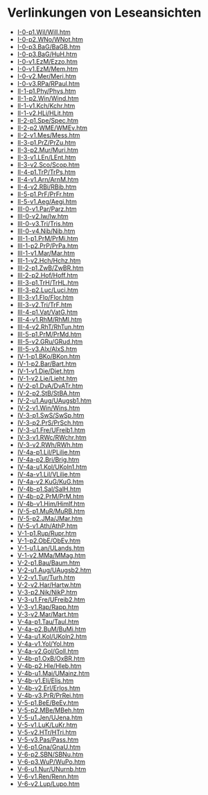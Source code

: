 # Verlinkungen von Leseansichten

- <a href="https://publikationen.badw.de/de/data?url=https%3A%2F%2Fgitlab.lrz.de%2Fbadw-data%2Fmhd-korpus%2F-%2Fraw%2Farbeitsfassung%2FP-htm%2FI-0-p1.Wil%2FWill.htm" target="_blank" rel="noopener noreferrer">I-0-p1.Wil/Will.htm</a>
- <a href="https://publikationen.badw.de/de/data?url=https%3A%2F%2Fgitlab.lrz.de%2Fbadw-data%2Fmhd-korpus%2F-%2Fraw%2Farbeitsfassung%2FP-htm%2FI-0-p2.WNo%2FWNot.htm" target="_blank" rel="noopener noreferrer">I-0-p2.WNo/WNot.htm</a>
- <a href="https://publikationen.badw.de/de/data?url=https%3A%2F%2Fgitlab.lrz.de%2Fbadw-data%2Fmhd-korpus%2F-%2Fraw%2Farbeitsfassung%2FP-htm%2FI-0-p3.BaG%2FBaGB.htm" target="_blank" rel="noopener noreferrer">I-0-p3.BaG/BaGB.htm</a>
- <a href="https://publikationen.badw.de/de/data?url=https%3A%2F%2Fgitlab.lrz.de%2Fbadw-data%2Fmhd-korpus%2F-%2Fraw%2Farbeitsfassung%2FP-htm%2FI-0-p3.BaG%2FHuH.htm" target="_blank" rel="noopener noreferrer">I-0-p3.BaG/HuH.htm</a>
- <a href="https://publikationen.badw.de/de/data?url=https%3A%2F%2Fgitlab.lrz.de%2Fbadw-data%2Fmhd-korpus%2F-%2Fraw%2Farbeitsfassung%2FP-htm%2FI-0-v1.EzM%2FEzzo.htm" target="_blank" rel="noopener noreferrer">I-0-v1.EzM/Ezzo.htm</a>
- <a href="https://publikationen.badw.de/de/data?url=https%3A%2F%2Fgitlab.lrz.de%2Fbadw-data%2Fmhd-korpus%2F-%2Fraw%2Farbeitsfassung%2FP-htm%2FI-0-v1.EzM%2FMem.htm" target="_blank" rel="noopener noreferrer">I-0-v1.EzM/Mem.htm</a>
- <a href="https://publikationen.badw.de/de/data?url=https%3A%2F%2Fgitlab.lrz.de%2Fbadw-data%2Fmhd-korpus%2F-%2Fraw%2Farbeitsfassung%2FP-htm%2FI-0-v2.Mer%2FMeri.htm" target="_blank" rel="noopener noreferrer">I-0-v2.Mer/Meri.htm</a>
- <a href="https://publikationen.badw.de/de/data?url=https%3A%2F%2Fgitlab.lrz.de%2Fbadw-data%2Fmhd-korpus%2F-%2Fraw%2Farbeitsfassung%2FP-htm%2FI-0-v3.RPa%2FRPaul.htm" target="_blank" rel="noopener noreferrer">I-0-v3.RPa/RPaul.htm</a>
- <a href="https://publikationen.badw.de/de/data?url=https%3A%2F%2Fgitlab.lrz.de%2Fbadw-data%2Fmhd-korpus%2F-%2Fraw%2Farbeitsfassung%2FP-htm%2FII-1-p1.Phy%2FPhys.htm" target="_blank" rel="noopener noreferrer">II-1-p1.Phy/Phys.htm</a>
- <a href="https://publikationen.badw.de/de/data?url=https%3A%2F%2Fgitlab.lrz.de%2Fbadw-data%2Fmhd-korpus%2F-%2Fraw%2Farbeitsfassung%2FP-htm%2FII-1-p2.Win%2FWind.htm" target="_blank" rel="noopener noreferrer">II-1-p2.Win/Wind.htm</a>
- <a href="https://publikationen.badw.de/de/data?url=https%3A%2F%2Fgitlab.lrz.de%2Fbadw-data%2Fmhd-korpus%2F-%2Fraw%2Farbeitsfassung%2FP-htm%2FII-1-v1.Kch%2FKchr.htm" target="_blank" rel="noopener noreferrer">II-1-v1.Kch/Kchr.htm</a>
- <a href="https://publikationen.badw.de/de/data?url=https%3A%2F%2Fgitlab.lrz.de%2Fbadw-data%2Fmhd-korpus%2F-%2Fraw%2Farbeitsfassung%2FP-htm%2FII-1-v2.HLi%2FHLit.htm" target="_blank" rel="noopener noreferrer">II-1-v2.HLi/HLit.htm</a>
- <a href="https://publikationen.badw.de/de/data?url=https%3A%2F%2Fgitlab.lrz.de%2Fbadw-data%2Fmhd-korpus%2F-%2Fraw%2Farbeitsfassung%2FP-htm%2FII-2-p1.Spe%2FSpec.htm" target="_blank" rel="noopener noreferrer">II-2-p1.Spe/Spec.htm</a>
- <a href="https://publikationen.badw.de/de/data?url=https%3A%2F%2Fgitlab.lrz.de%2Fbadw-data%2Fmhd-korpus%2F-%2Fraw%2Farbeitsfassung%2FP-htm%2FII-2-p2.WME%2FWMEv.htm" target="_blank" rel="noopener noreferrer">II-2-p2.WME/WMEv.htm</a>
- <a href="https://publikationen.badw.de/de/data?url=https%3A%2F%2Fgitlab.lrz.de%2Fbadw-data%2Fmhd-korpus%2F-%2Fraw%2Farbeitsfassung%2FP-htm%2FII-2-v1.Mes%2FMess.htm" target="_blank" rel="noopener noreferrer">II-2-v1.Mes/Mess.htm</a>
- <a href="https://publikationen.badw.de/de/data?url=https%3A%2F%2Fgitlab.lrz.de%2Fbadw-data%2Fmhd-korpus%2F-%2Fraw%2Farbeitsfassung%2FP-htm%2FII-3-p1.PrZ%2FPrZu.htm" target="_blank" rel="noopener noreferrer">II-3-p1.PrZ/PrZu.htm</a>
- <a href="https://publikationen.badw.de/de/data?url=https%3A%2F%2Fgitlab.lrz.de%2Fbadw-data%2Fmhd-korpus%2F-%2Fraw%2Farbeitsfassung%2FP-htm%2FII-3-p2.Mur%2FMuri.htm" target="_blank" rel="noopener noreferrer">II-3-p2.Mur/Muri.htm</a>
- <a href="https://publikationen.badw.de/de/data?url=https%3A%2F%2Fgitlab.lrz.de%2Fbadw-data%2Fmhd-korpus%2F-%2Fraw%2Farbeitsfassung%2FP-htm%2FII-3-v1.LEn%2FLEnt.htm" target="_blank" rel="noopener noreferrer">II-3-v1.LEn/LEnt.htm</a>
- <a href="https://publikationen.badw.de/de/data?url=https%3A%2F%2Fgitlab.lrz.de%2Fbadw-data%2Fmhd-korpus%2F-%2Fraw%2Farbeitsfassung%2FP-htm%2FII-3-v2.Sco%2FScop.htm" target="_blank" rel="noopener noreferrer">II-3-v2.Sco/Scop.htm</a>
- <a href="https://publikationen.badw.de/de/data?url=https%3A%2F%2Fgitlab.lrz.de%2Fbadw-data%2Fmhd-korpus%2F-%2Fraw%2Farbeitsfassung%2FP-htm%2FII-4-p1.TrP%2FTrPs.htm" target="_blank" rel="noopener noreferrer">II-4-p1.TrP/TrPs.htm</a>
- <a href="https://publikationen.badw.de/de/data?url=https%3A%2F%2Fgitlab.lrz.de%2Fbadw-data%2Fmhd-korpus%2F-%2Fraw%2Farbeitsfassung%2FP-htm%2FII-4-v1.Arn%2FArnM.htm" target="_blank" rel="noopener noreferrer">II-4-v1.Arn/ArnM.htm</a>
- <a href="https://publikationen.badw.de/de/data?url=https%3A%2F%2Fgitlab.lrz.de%2Fbadw-data%2Fmhd-korpus%2F-%2Fraw%2Farbeitsfassung%2FP-htm%2FII-4-v2.RBi%2FRBib.htm" target="_blank" rel="noopener noreferrer">II-4-v2.RBi/RBib.htm</a>
- <a href="https://publikationen.badw.de/de/data?url=https%3A%2F%2Fgitlab.lrz.de%2Fbadw-data%2Fmhd-korpus%2F-%2Fraw%2Farbeitsfassung%2FP-htm%2FII-5-p1.PrF%2FPrFr.htm" target="_blank" rel="noopener noreferrer">II-5-p1.PrF/PrFr.htm</a>
- <a href="https://publikationen.badw.de/de/data?url=https%3A%2F%2Fgitlab.lrz.de%2Fbadw-data%2Fmhd-korpus%2F-%2Fraw%2Farbeitsfassung%2FP-htm%2FII-5-v1.Aeg%2FAegi.htm" target="_blank" rel="noopener noreferrer">II-5-v1.Aeg/Aegi.htm</a>
- <a href="https://publikationen.badw.de/de/data?url=https%3A%2F%2Fgitlab.lrz.de%2Fbadw-data%2Fmhd-korpus%2F-%2Fraw%2Farbeitsfassung%2FP-htm%2FIII-0-v1.Par%2FParz.htm" target="_blank" rel="noopener noreferrer">III-0-v1.Par/Parz.htm</a>
- <a href="https://publikationen.badw.de/de/data?url=https%3A%2F%2Fgitlab.lrz.de%2Fbadw-data%2Fmhd-korpus%2F-%2Fraw%2Farbeitsfassung%2FP-htm%2FIII-0-v2.Iw%2FIw.htm" target="_blank" rel="noopener noreferrer">III-0-v2.Iw/Iw.htm</a>
- <a href="https://publikationen.badw.de/de/data?url=https%3A%2F%2Fgitlab.lrz.de%2Fbadw-data%2Fmhd-korpus%2F-%2Fraw%2Farbeitsfassung%2FP-htm%2FIII-0-v3.Tri%2FTris.htm" target="_blank" rel="noopener noreferrer">III-0-v3.Tri/Tris.htm</a>
- <a href="https://publikationen.badw.de/de/data?url=https%3A%2F%2Fgitlab.lrz.de%2Fbadw-data%2Fmhd-korpus%2F-%2Fraw%2Farbeitsfassung%2FP-htm%2FIII-0-v4.Nib%2FNib.htm" target="_blank" rel="noopener noreferrer">III-0-v4.Nib/Nib.htm</a>
- <a href="https://publikationen.badw.de/de/data?url=https%3A%2F%2Fgitlab.lrz.de%2Fbadw-data%2Fmhd-korpus%2F-%2Fraw%2Farbeitsfassung%2FP-htm%2FIII-1-p1.PrM%2FPrMi.htm" target="_blank" rel="noopener noreferrer">III-1-p1.PrM/PrMi.htm</a>
- <a href="https://publikationen.badw.de/de/data?url=https%3A%2F%2Fgitlab.lrz.de%2Fbadw-data%2Fmhd-korpus%2F-%2Fraw%2Farbeitsfassung%2FP-htm%2FIII-1-p2.PrP%2FPrPa.htm" target="_blank" rel="noopener noreferrer">III-1-p2.PrP/PrPa.htm</a>
- <a href="https://publikationen.badw.de/de/data?url=https%3A%2F%2Fgitlab.lrz.de%2Fbadw-data%2Fmhd-korpus%2F-%2Fraw%2Farbeitsfassung%2FP-htm%2FIII-1-v1.Mar%2FMar.htm" target="_blank" rel="noopener noreferrer">III-1-v1.Mar/Mar.htm</a>
- <a href="https://publikationen.badw.de/de/data?url=https%3A%2F%2Fgitlab.lrz.de%2Fbadw-data%2Fmhd-korpus%2F-%2Fraw%2Farbeitsfassung%2FP-htm%2FIII-1-v2.Hch%2FHchz.htm" target="_blank" rel="noopener noreferrer">III-1-v2.Hch/Hchz.htm</a>
- <a href="https://publikationen.badw.de/de/data?url=https%3A%2F%2Fgitlab.lrz.de%2Fbadw-data%2Fmhd-korpus%2F-%2Fraw%2Farbeitsfassung%2FP-htm%2FIII-2-p1.ZwB%2FZwBR.htm" target="_blank" rel="noopener noreferrer">III-2-p1.ZwB/ZwBR.htm</a>
- <a href="https://publikationen.badw.de/de/data?url=https%3A%2F%2Fgitlab.lrz.de%2Fbadw-data%2Fmhd-korpus%2F-%2Fraw%2Farbeitsfassung%2FP-htm%2FIII-2-p2.Hof%2FHoff.htm" target="_blank" rel="noopener noreferrer">III-2-p2.Hof/Hoff.htm</a>
- <a href="https://publikationen.badw.de/de/data?url=https%3A%2F%2Fgitlab.lrz.de%2Fbadw-data%2Fmhd-korpus%2F-%2Fraw%2Farbeitsfassung%2FP-htm%2FIII-3-p1.TrH%2FTrHL.htm" target="_blank" rel="noopener noreferrer">III-3-p1.TrH/TrHL.htm</a>
- <a href="https://publikationen.badw.de/de/data?url=https%3A%2F%2Fgitlab.lrz.de%2Fbadw-data%2Fmhd-korpus%2F-%2Fraw%2Farbeitsfassung%2FP-htm%2FIII-3-p2.Luc%2FLuci.htm" target="_blank" rel="noopener noreferrer">III-3-p2.Luc/Luci.htm</a>
- <a href="https://publikationen.badw.de/de/data?url=https%3A%2F%2Fgitlab.lrz.de%2Fbadw-data%2Fmhd-korpus%2F-%2Fraw%2Farbeitsfassung%2FP-htm%2FIII-3-v1.Flo%2FFlor.htm" target="_blank" rel="noopener noreferrer">III-3-v1.Flo/Flor.htm</a>
- <a href="https://publikationen.badw.de/de/data?url=https%3A%2F%2Fgitlab.lrz.de%2Fbadw-data%2Fmhd-korpus%2F-%2Fraw%2Farbeitsfassung%2FP-htm%2FIII-3-v2.Tri%2FTrF.htm" target="_blank" rel="noopener noreferrer">III-3-v2.Tri/TrF.htm</a>
- <a href="https://publikationen.badw.de/de/data?url=https%3A%2F%2Fgitlab.lrz.de%2Fbadw-data%2Fmhd-korpus%2F-%2Fraw%2Farbeitsfassung%2FP-htm%2FIII-4-p1.Vat%2FVatG.htm" target="_blank" rel="noopener noreferrer">III-4-p1.Vat/VatG.htm</a>
- <a href="https://publikationen.badw.de/de/data?url=https%3A%2F%2Fgitlab.lrz.de%2Fbadw-data%2Fmhd-korpus%2F-%2Fraw%2Farbeitsfassung%2FP-htm%2FIII-4-v1.RhM%2FRhMl.htm" target="_blank" rel="noopener noreferrer">III-4-v1.RhM/RhMl.htm</a>
- <a href="https://publikationen.badw.de/de/data?url=https%3A%2F%2Fgitlab.lrz.de%2Fbadw-data%2Fmhd-korpus%2F-%2Fraw%2Farbeitsfassung%2FP-htm%2FIII-4-v2.RhT%2FRhTun.htm" target="_blank" rel="noopener noreferrer">III-4-v2.RhT/RhTun.htm</a>
- <a href="https://publikationen.badw.de/de/data?url=https%3A%2F%2Fgitlab.lrz.de%2Fbadw-data%2Fmhd-korpus%2F-%2Fraw%2Farbeitsfassung%2FP-htm%2FIII-5-p1.PrM%2FPrMd.htm" target="_blank" rel="noopener noreferrer">III-5-p1.PrM/PrMd.htm</a>
- <a href="https://publikationen.badw.de/de/data?url=https%3A%2F%2Fgitlab.lrz.de%2Fbadw-data%2Fmhd-korpus%2F-%2Fraw%2Farbeitsfassung%2FP-htm%2FIII-5-v2.GRu%2FGRud.htm" target="_blank" rel="noopener noreferrer">III-5-v2.GRu/GRud.htm</a>
- <a href="https://publikationen.badw.de/de/data?url=https%3A%2F%2Fgitlab.lrz.de%2Fbadw-data%2Fmhd-korpus%2F-%2Fraw%2Farbeitsfassung%2FP-htm%2FIII-5-v3.Alx%2FAlxS.htm" target="_blank" rel="noopener noreferrer">III-5-v3.Alx/AlxS.htm</a>
- <a href="https://publikationen.badw.de/de/data?url=https%3A%2F%2Fgitlab.lrz.de%2Fbadw-data%2Fmhd-korpus%2F-%2Fraw%2Farbeitsfassung%2FP-htm%2FIV-1-p1.BKo%2FBKon.htm" target="_blank" rel="noopener noreferrer">IV-1-p1.BKo/BKon.htm</a>
- <a href="https://publikationen.badw.de/de/data?url=https%3A%2F%2Fgitlab.lrz.de%2Fbadw-data%2Fmhd-korpus%2F-%2Fraw%2Farbeitsfassung%2FP-htm%2FIV-1-p2.Bar%2FBart.htm" target="_blank" rel="noopener noreferrer">IV-1-p2.Bar/Bart.htm</a>
- <a href="https://publikationen.badw.de/de/data?url=https%3A%2F%2Fgitlab.lrz.de%2Fbadw-data%2Fmhd-korpus%2F-%2Fraw%2Farbeitsfassung%2FP-htm%2FIV-1-v1.Die%2FDiet.htm" target="_blank" rel="noopener noreferrer">IV-1-v1.Die/Diet.htm</a>
- <a href="https://publikationen.badw.de/de/data?url=https%3A%2F%2Fgitlab.lrz.de%2Fbadw-data%2Fmhd-korpus%2F-%2Fraw%2Farbeitsfassung%2FP-htm%2FIV-1-v2.Lie%2FLieht.htm" target="_blank" rel="noopener noreferrer">IV-1-v2.Lie/Lieht.htm</a>
- <a href="https://publikationen.badw.de/de/data?url=https%3A%2F%2Fgitlab.lrz.de%2Fbadw-data%2Fmhd-korpus%2F-%2Fraw%2Farbeitsfassung%2FP-htm%2FIV-2-p1.DvA%2FDvATr.htm" target="_blank" rel="noopener noreferrer">IV-2-p1.DvA/DvATr.htm</a>
- <a href="https://publikationen.badw.de/de/data?url=https%3A%2F%2Fgitlab.lrz.de%2Fbadw-data%2Fmhd-korpus%2F-%2Fraw%2Farbeitsfassung%2FP-htm%2FIV-2-p2.StB%2FStBA.htm" target="_blank" rel="noopener noreferrer">IV-2-p2.StB/StBA.htm</a>
- <a href="https://publikationen.badw.de/de/data?url=https%3A%2F%2Fgitlab.lrz.de%2Fbadw-data%2Fmhd-korpus%2F-%2Fraw%2Farbeitsfassung%2FP-htm%2FIV-2-u1.Aug%2FUAugsb1.htm" target="_blank" rel="noopener noreferrer">IV-2-u1.Aug/UAugsb1.htm</a>
- <a href="https://publikationen.badw.de/de/data?url=https%3A%2F%2Fgitlab.lrz.de%2Fbadw-data%2Fmhd-korpus%2F-%2Fraw%2Farbeitsfassung%2FP-htm%2FIV-2-v1.Win%2FWins.htm" target="_blank" rel="noopener noreferrer">IV-2-v1.Win/Wins.htm</a>
- <a href="https://publikationen.badw.de/de/data?url=https%3A%2F%2Fgitlab.lrz.de%2Fbadw-data%2Fmhd-korpus%2F-%2Fraw%2Farbeitsfassung%2FP-htm%2FIV-3-p1.SwS%2FSwSp.htm" target="_blank" rel="noopener noreferrer">IV-3-p1.SwS/SwSp.htm</a>
- <a href="https://publikationen.badw.de/de/data?url=https%3A%2F%2Fgitlab.lrz.de%2Fbadw-data%2Fmhd-korpus%2F-%2Fraw%2Farbeitsfassung%2FP-htm%2FIV-3-p2.PrS%2FPrSch.htm" target="_blank" rel="noopener noreferrer">IV-3-p2.PrS/PrSch.htm</a>
- <a href="https://publikationen.badw.de/de/data?url=https%3A%2F%2Fgitlab.lrz.de%2Fbadw-data%2Fmhd-korpus%2F-%2Fraw%2Farbeitsfassung%2FP-htm%2FIV-3-u1.Fre%2FUFreib1.htm" target="_blank" rel="noopener noreferrer">IV-3-u1.Fre/UFreib1.htm</a>
- <a href="https://publikationen.badw.de/de/data?url=https%3A%2F%2Fgitlab.lrz.de%2Fbadw-data%2Fmhd-korpus%2F-%2Fraw%2Farbeitsfassung%2FP-htm%2FIV-3-v1.RWc%2FRWchr.htm" target="_blank" rel="noopener noreferrer">IV-3-v1.RWc/RWchr.htm</a>
- <a href="https://publikationen.badw.de/de/data?url=https%3A%2F%2Fgitlab.lrz.de%2Fbadw-data%2Fmhd-korpus%2F-%2Fraw%2Farbeitsfassung%2FP-htm%2FIV-3-v2.RWh%2FRWh.htm" target="_blank" rel="noopener noreferrer">IV-3-v2.RWh/RWh.htm</a>
- <a href="https://publikationen.badw.de/de/data?url=https%3A%2F%2Fgitlab.lrz.de%2Fbadw-data%2Fmhd-korpus%2F-%2Fraw%2Farbeitsfassung%2FP-htm%2FIV-4a-p1.Lil%2FPLilie.htm" target="_blank" rel="noopener noreferrer">IV-4a-p1.Lil/PLilie.htm</a>
- <a href="https://publikationen.badw.de/de/data?url=https%3A%2F%2Fgitlab.lrz.de%2Fbadw-data%2Fmhd-korpus%2F-%2Fraw%2Farbeitsfassung%2FP-htm%2FIV-4a-p2.Bri%2FBrig.htm" target="_blank" rel="noopener noreferrer">IV-4a-p2.Bri/Brig.htm</a>
- <a href="https://publikationen.badw.de/de/data?url=https%3A%2F%2Fgitlab.lrz.de%2Fbadw-data%2Fmhd-korpus%2F-%2Fraw%2Farbeitsfassung%2FP-htm%2FIV-4a-u1.Kol%2FUKoln1.htm" target="_blank" rel="noopener noreferrer">IV-4a-u1.Kol/UKoln1.htm</a>
- <a href="https://publikationen.badw.de/de/data?url=https%3A%2F%2Fgitlab.lrz.de%2Fbadw-data%2Fmhd-korpus%2F-%2Fraw%2Farbeitsfassung%2FP-htm%2FIV-4a-v1.Lil%2FVLilie.htm" target="_blank" rel="noopener noreferrer">IV-4a-v1.Lil/VLilie.htm</a>
- <a href="https://publikationen.badw.de/de/data?url=https%3A%2F%2Fgitlab.lrz.de%2Fbadw-data%2Fmhd-korpus%2F-%2Fraw%2Farbeitsfassung%2FP-htm%2FIV-4a-v2.KuG%2FKuG.htm" target="_blank" rel="noopener noreferrer">IV-4a-v2.KuG/KuG.htm</a>
- <a href="https://publikationen.badw.de/de/data?url=https%3A%2F%2Fgitlab.lrz.de%2Fbadw-data%2Fmhd-korpus%2F-%2Fraw%2Farbeitsfassung%2FP-htm%2FIV-4b-p1.Sal%2FSalH.htm" target="_blank" rel="noopener noreferrer">IV-4b-p1.Sal/SalH.htm</a>
- <a href="https://publikationen.badw.de/de/data?url=https%3A%2F%2Fgitlab.lrz.de%2Fbadw-data%2Fmhd-korpus%2F-%2Fraw%2Farbeitsfassung%2FP-htm%2FIV-4b-p2.PrM%2FPrM.htm" target="_blank" rel="noopener noreferrer">IV-4b-p2.PrM/PrM.htm</a>
- <a href="https://publikationen.badw.de/de/data?url=https%3A%2F%2Fgitlab.lrz.de%2Fbadw-data%2Fmhd-korpus%2F-%2Fraw%2Farbeitsfassung%2FP-htm%2FIV-4b-v1.Him%2FHimlf.htm" target="_blank" rel="noopener noreferrer">IV-4b-v1.Him/Himlf.htm</a>
- <a href="https://publikationen.badw.de/de/data?url=https%3A%2F%2Fgitlab.lrz.de%2Fbadw-data%2Fmhd-korpus%2F-%2Fraw%2Farbeitsfassung%2FP-htm%2FIV-5-p1.MuR%2FMuRB.htm" target="_blank" rel="noopener noreferrer">IV-5-p1.MuR/MuRB.htm</a>
- <a href="https://publikationen.badw.de/de/data?url=https%3A%2F%2Fgitlab.lrz.de%2Fbadw-data%2Fmhd-korpus%2F-%2Fraw%2Farbeitsfassung%2FP-htm%2FIV-5-p2.JMa%2FJMar.htm" target="_blank" rel="noopener noreferrer">IV-5-p2.JMa/JMar.htm</a>
- <a href="https://publikationen.badw.de/de/data?url=https%3A%2F%2Fgitlab.lrz.de%2Fbadw-data%2Fmhd-korpus%2F-%2Fraw%2Farbeitsfassung%2FP-htm%2FIV-5-v1.Ath%2FAthP.htm" target="_blank" rel="noopener noreferrer">IV-5-v1.Ath/AthP.htm</a>
- <a href="https://publikationen.badw.de/de/data?url=https%3A%2F%2Fgitlab.lrz.de%2Fbadw-data%2Fmhd-korpus%2F-%2Fraw%2Farbeitsfassung%2FP-htm%2FV-1-p1.Rup%2FRupr.htm" target="_blank" rel="noopener noreferrer">V-1-p1.Rup/Rupr.htm</a>
- <a href="https://publikationen.badw.de/de/data?url=https%3A%2F%2Fgitlab.lrz.de%2Fbadw-data%2Fmhd-korpus%2F-%2Fraw%2Farbeitsfassung%2FP-htm%2FV-1-p2.ObE%2FObEv.htm" target="_blank" rel="noopener noreferrer">V-1-p2.ObE/ObEv.htm</a>
- <a href="https://publikationen.badw.de/de/data?url=https%3A%2F%2Fgitlab.lrz.de%2Fbadw-data%2Fmhd-korpus%2F-%2Fraw%2Farbeitsfassung%2FP-htm%2FV-1-u1.Lan%2FULands.htm" target="_blank" rel="noopener noreferrer">V-1-u1.Lan/ULands.htm</a>
- <a href="https://publikationen.badw.de/de/data?url=https%3A%2F%2Fgitlab.lrz.de%2Fbadw-data%2Fmhd-korpus%2F-%2Fraw%2Farbeitsfassung%2FP-htm%2FV-1-v2.MMa%2FMMag.htm" target="_blank" rel="noopener noreferrer">V-1-v2.MMa/MMag.htm</a>
- <a href="https://publikationen.badw.de/de/data?url=https%3A%2F%2Fgitlab.lrz.de%2Fbadw-data%2Fmhd-korpus%2F-%2Fraw%2Farbeitsfassung%2FP-htm%2FV-2-p1.Bau%2FBaum.htm" target="_blank" rel="noopener noreferrer">V-2-p1.Bau/Baum.htm</a>
- <a href="https://publikationen.badw.de/de/data?url=https%3A%2F%2Fgitlab.lrz.de%2Fbadw-data%2Fmhd-korpus%2F-%2Fraw%2Farbeitsfassung%2FP-htm%2FV-2-u1.Aug%2FUAugsb2.htm" target="_blank" rel="noopener noreferrer">V-2-u1.Aug/UAugsb2.htm</a>
- <a href="https://publikationen.badw.de/de/data?url=https%3A%2F%2Fgitlab.lrz.de%2Fbadw-data%2Fmhd-korpus%2F-%2Fraw%2Farbeitsfassung%2FP-htm%2FV-2-v1.Tur%2FTurh.htm" target="_blank" rel="noopener noreferrer">V-2-v1.Tur/Turh.htm</a>
- <a href="https://publikationen.badw.de/de/data?url=https%3A%2F%2Fgitlab.lrz.de%2Fbadw-data%2Fmhd-korpus%2F-%2Fraw%2Farbeitsfassung%2FP-htm%2FV-2-v2.Har%2FHartw.htm" target="_blank" rel="noopener noreferrer">V-2-v2.Har/Hartw.htm</a>
- <a href="https://publikationen.badw.de/de/data?url=https%3A%2F%2Fgitlab.lrz.de%2Fbadw-data%2Fmhd-korpus%2F-%2Fraw%2Farbeitsfassung%2FP-htm%2FV-3-p2.Nik%2FNikP.htm" target="_blank" rel="noopener noreferrer">V-3-p2.Nik/NikP.htm</a>
- <a href="https://publikationen.badw.de/de/data?url=https%3A%2F%2Fgitlab.lrz.de%2Fbadw-data%2Fmhd-korpus%2F-%2Fraw%2Farbeitsfassung%2FP-htm%2FV-3-u1.Fre%2FUFreib2.htm" target="_blank" rel="noopener noreferrer">V-3-u1.Fre/UFreib2.htm</a>
- <a href="https://publikationen.badw.de/de/data?url=https%3A%2F%2Fgitlab.lrz.de%2Fbadw-data%2Fmhd-korpus%2F-%2Fraw%2Farbeitsfassung%2FP-htm%2FV-3-v1.Rap%2FRapp.htm" target="_blank" rel="noopener noreferrer">V-3-v1.Rap/Rapp.htm</a>
- <a href="https://publikationen.badw.de/de/data?url=https%3A%2F%2Fgitlab.lrz.de%2Fbadw-data%2Fmhd-korpus%2F-%2Fraw%2Farbeitsfassung%2FP-htm%2FV-3-v2.Mar%2FMart.htm" target="_blank" rel="noopener noreferrer">V-3-v2.Mar/Mart.htm</a>
- <a href="https://publikationen.badw.de/de/data?url=https%3A%2F%2Fgitlab.lrz.de%2Fbadw-data%2Fmhd-korpus%2F-%2Fraw%2Farbeitsfassung%2FP-htm%2FV-4a-p1.Tau%2FTaul.htm" target="_blank" rel="noopener noreferrer">V-4a-p1.Tau/Taul.htm</a>
- <a href="https://publikationen.badw.de/de/data?url=https%3A%2F%2Fgitlab.lrz.de%2Fbadw-data%2Fmhd-korpus%2F-%2Fraw%2Farbeitsfassung%2FP-htm%2FV-4a-p2.BuM%2FBuMi.htm" target="_blank" rel="noopener noreferrer">V-4a-p2.BuM/BuMi.htm</a>
- <a href="https://publikationen.badw.de/de/data?url=https%3A%2F%2Fgitlab.lrz.de%2Fbadw-data%2Fmhd-korpus%2F-%2Fraw%2Farbeitsfassung%2FP-htm%2FV-4a-u1.Kol%2FUKoln2.htm" target="_blank" rel="noopener noreferrer">V-4a-u1.Kol/UKoln2.htm</a>
- <a href="https://publikationen.badw.de/de/data?url=https%3A%2F%2Fgitlab.lrz.de%2Fbadw-data%2Fmhd-korpus%2F-%2Fraw%2Farbeitsfassung%2FP-htm%2FV-4a-v1.Yol%2FYol.htm" target="_blank" rel="noopener noreferrer">V-4a-v1.Yol/Yol.htm</a>
- <a href="https://publikationen.badw.de/de/data?url=https%3A%2F%2Fgitlab.lrz.de%2Fbadw-data%2Fmhd-korpus%2F-%2Fraw%2Farbeitsfassung%2FP-htm%2FV-4a-v2.Gol%2FGoll.htm" target="_blank" rel="noopener noreferrer">V-4a-v2.Gol/Goll.htm</a>
- <a href="https://publikationen.badw.de/de/data?url=https%3A%2F%2Fgitlab.lrz.de%2Fbadw-data%2Fmhd-korpus%2F-%2Fraw%2Farbeitsfassung%2FP-htm%2FV-4b-p1.OxB%2FOxBR.htm" target="_blank" rel="noopener noreferrer">V-4b-p1.OxB/OxBR.htm</a>
- <a href="https://publikationen.badw.de/de/data?url=https%3A%2F%2Fgitlab.lrz.de%2Fbadw-data%2Fmhd-korpus%2F-%2Fraw%2Farbeitsfassung%2FP-htm%2FV-4b-p2.Hle%2FHleb.htm" target="_blank" rel="noopener noreferrer">V-4b-p2.Hle/Hleb.htm</a>
- <a href="https://publikationen.badw.de/de/data?url=https%3A%2F%2Fgitlab.lrz.de%2Fbadw-data%2Fmhd-korpus%2F-%2Fraw%2Farbeitsfassung%2FP-htm%2FV-4b-u1.Mai%2FUMainz.htm" target="_blank" rel="noopener noreferrer">V-4b-u1.Mai/UMainz.htm</a>
- <a href="https://publikationen.badw.de/de/data?url=https%3A%2F%2Fgitlab.lrz.de%2Fbadw-data%2Fmhd-korpus%2F-%2Fraw%2Farbeitsfassung%2FP-htm%2FV-4b-v1.Eli%2FElis.htm" target="_blank" rel="noopener noreferrer">V-4b-v1.Eli/Elis.htm</a>
- <a href="https://publikationen.badw.de/de/data?url=https%3A%2F%2Fgitlab.lrz.de%2Fbadw-data%2Fmhd-korpus%2F-%2Fraw%2Farbeitsfassung%2FP-htm%2FV-4b-v2.Erl%2FErlos.htm" target="_blank" rel="noopener noreferrer">V-4b-v2.Erl/Erlos.htm</a>
- <a href="https://publikationen.badw.de/de/data?url=https%3A%2F%2Fgitlab.lrz.de%2Fbadw-data%2Fmhd-korpus%2F-%2Fraw%2Farbeitsfassung%2FP-htm%2FV-4b-v3.PrR%2FPrRei.htm" target="_blank" rel="noopener noreferrer">V-4b-v3.PrR/PrRei.htm</a>
- <a href="https://publikationen.badw.de/de/data?url=https%3A%2F%2Fgitlab.lrz.de%2Fbadw-data%2Fmhd-korpus%2F-%2Fraw%2Farbeitsfassung%2FP-htm%2FV-5-p1.BeE%2FBeEv.htm" target="_blank" rel="noopener noreferrer">V-5-p1.BeE/BeEv.htm</a>
- <a href="https://publikationen.badw.de/de/data?url=https%3A%2F%2Fgitlab.lrz.de%2Fbadw-data%2Fmhd-korpus%2F-%2Fraw%2Farbeitsfassung%2FP-htm%2FV-5-p2.MBe%2FMBeh.htm" target="_blank" rel="noopener noreferrer">V-5-p2.MBe/MBeh.htm</a>
- <a href="https://publikationen.badw.de/de/data?url=https%3A%2F%2Fgitlab.lrz.de%2Fbadw-data%2Fmhd-korpus%2F-%2Fraw%2Farbeitsfassung%2FP-htm%2FV-5-u1.Jen%2FUJena.htm" target="_blank" rel="noopener noreferrer">V-5-u1.Jen/UJena.htm</a>
- <a href="https://publikationen.badw.de/de/data?url=https%3A%2F%2Fgitlab.lrz.de%2Fbadw-data%2Fmhd-korpus%2F-%2Fraw%2Farbeitsfassung%2FP-htm%2FV-5-v1.LuK%2FLuKr.htm" target="_blank" rel="noopener noreferrer">V-5-v1.LuK/LuKr.htm</a>
- <a href="https://publikationen.badw.de/de/data?url=https%3A%2F%2Fgitlab.lrz.de%2Fbadw-data%2Fmhd-korpus%2F-%2Fraw%2Farbeitsfassung%2FP-htm%2FV-5-v2.HTr%2FHTri.htm" target="_blank" rel="noopener noreferrer">V-5-v2.HTr/HTri.htm</a>
- <a href="https://publikationen.badw.de/de/data?url=https%3A%2F%2Fgitlab.lrz.de%2Fbadw-data%2Fmhd-korpus%2F-%2Fraw%2Farbeitsfassung%2FP-htm%2FV-5-v3.Pas%2FPass.htm" target="_blank" rel="noopener noreferrer">V-5-v3.Pas/Pass.htm</a>
- <a href="https://publikationen.badw.de/de/data?url=https%3A%2F%2Fgitlab.lrz.de%2Fbadw-data%2Fmhd-korpus%2F-%2Fraw%2Farbeitsfassung%2FP-htm%2FV-6-p1.Gna%2FGnaU.htm" target="_blank" rel="noopener noreferrer">V-6-p1.Gna/GnaU.htm</a>
- <a href="https://publikationen.badw.de/de/data?url=https%3A%2F%2Fgitlab.lrz.de%2Fbadw-data%2Fmhd-korpus%2F-%2Fraw%2Farbeitsfassung%2FP-htm%2FV-6-p2.SBN%2FSBNu.htm" target="_blank" rel="noopener noreferrer">V-6-p2.SBN/SBNu.htm</a>
- <a href="https://publikationen.badw.de/de/data?url=https%3A%2F%2Fgitlab.lrz.de%2Fbadw-data%2Fmhd-korpus%2F-%2Fraw%2Farbeitsfassung%2FP-htm%2FV-6-p3.WuP%2FWuPo.htm" target="_blank" rel="noopener noreferrer">V-6-p3.WuP/WuPo.htm</a>
- <a href="https://publikationen.badw.de/de/data?url=https%3A%2F%2Fgitlab.lrz.de%2Fbadw-data%2Fmhd-korpus%2F-%2Fraw%2Farbeitsfassung%2FP-htm%2FV-6-u1.Nur%2FUNurnb.htm" target="_blank" rel="noopener noreferrer">V-6-u1.Nur/UNurnb.htm</a>
- <a href="https://publikationen.badw.de/de/data?url=https%3A%2F%2Fgitlab.lrz.de%2Fbadw-data%2Fmhd-korpus%2F-%2Fraw%2Farbeitsfassung%2FP-htm%2FV-6-v1.Ren%2FRenn.htm" target="_blank" rel="noopener noreferrer">V-6-v1.Ren/Renn.htm</a>
- <a href="https://publikationen.badw.de/de/data?url=https%3A%2F%2Fgitlab.lrz.de%2Fbadw-data%2Fmhd-korpus%2F-%2Fraw%2Farbeitsfassung%2FP-htm%2FV-6-v2.Lup%2FLupo.htm" target="_blank" rel="noopener noreferrer">V-6-v2.Lup/Lupo.htm</a>
